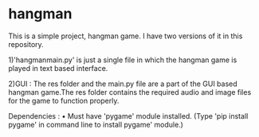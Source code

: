 # hangman

This is a simple project, hangman game.
I have two versions of it in this repository.


1)'hangmanmain.py' is just a single file in which the hangman game is played in text based interface.


2)GUI : The res folder and the main.py file are a part of the GUI based hangman game.The res folder contains the required audio and image files for the game to function properly.


Dependencies :
• Must have 'pygame' module installed.
(Type 'pip install pygame' in command line to install pygame' module.)
